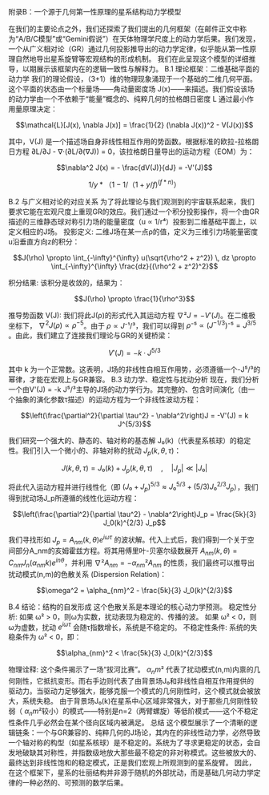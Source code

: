 附录B：一个源于几何第一性原理的星系结构动力学模型

在我们的主要论点之外，我们还探索了我们提出的几何框架（在邮件正文中称为“A/B/C模型”或“Gemini假说”）在天体物理学尺度上的动力学后果。我们发现，一个从广义相对论（GR）通过几何投影推导出的动力学定律，似乎能从第一性原理自然地导出星系旋臂等宏观结构的形成机制。
我们在此呈现这个模型的详细推导，以期展示该框架内在的逻辑一致性与解释力。
B.1 理论框架：二维基础平面的动力学
我们的理论假设，（3+1）维的物理现象涌现于一个基础的二维几何平面。这个平面的状态由一个标量场——角动量密度场 J(x)——来描述。我们假设该场的动力学由一个不依赖于“能量”概念的、纯粹几何的拉格朗日密度 L 通过最小作用量原理决定：
```math
\mathcal{L}[J(x), \nabla J(x)] = \frac{1}{2} (\nabla J(x))^2 - V(J(x))
```
其中，V(J) 是一个描述场自身非线性相互作用的势函数。根据标准的欧拉-拉格朗日方程 ∂L/∂J - ∇⋅(∂L/∂(∇J)) = 0，该拉格朗日量导出的运动方程（EOM）为：
```math
\nabla^2 J(x) = - \frac{dV(J)}{dJ} = -V'(J)
```
```math
1/y*（1-1/（1+y/f)^(f*n)）
```
B.2 与广义相对论的对应关系
为了将此理论与我们观测到的宇宙联系起来，我们要求它能在宏观尺度上重现GR的效应。我们通过一个积分投影操作，将一个由GR描述的三维静态球对称引力场的能量密度（u ∝ 1/r⁴）投影到二维基础平面上，以定义相应的J场。
投影定义: 二维J场在某一点ρ的值，定义为三维引力场能量密度u沿垂直方向z的积分：
```math
J(\rho) \propto \int_{-\infty}^{\infty} u(\sqrt{\rho^2 + z^2}) \, dz \propto \int_{-\infty}^{\infty} \frac{dz}{(\rho^2 + z^2)^2}
```
积分结果: 该积分是收敛的，结果为：
```math
J(\rho) \propto \frac{1}{\rho^3}
```
推导势函数 V(J): 我们将此J(ρ)的形式代入其运动方程 $∇²J = -V'(J)$。在二维极坐标下， $∇^{2}J(\rho)∝\rho^{-5}$。由于 $ρ∝J⁻¹/³$，我们可以得到 $ρ⁻⁵∝(J^{-1/3})⁻⁵= J^{3/5}$ 。由此，我们建立了连接我们理论与GR的关键桥梁：
```math
V'(J) = -k \cdot J^{5/3}
```
其中 k 为一个正常数。这表明，J场的非线性自相互作用势，必须遵循一个-J⁵/³的幂律，才能在宏观上与GR兼容。
B.3 动力学、稳定性与扰动分析
现在，我们分析一个由V'(J) = -k J⁵/³主导的J场的动力学行为。其完整的、包含时间演化（由一个抽象的演化参数τ描述）的运动方程为一个非线性波动方程：
```math
\left(\frac{\partial^2}{\partial \tau^2} - \nabla^2\right)J = -V'(J) = k J^{5/3}
```
我们研究一个强大的、静态的、轴对称的基态解 J₀(k)（代表星系核球）的稳定性。我们引入一个微小的、非轴对称的扰动 $J_p(k,θ,τ)$：
```math
J(k,θ,τ) = J₀(k) + J_p(k,θ,τ) \quad , \quad |J_p| \ll |J₀|
```
将此代入运动方程并进行线性化（即 $(J₀+J_p)^{5/3}≈ J₀^{5/3}+(5/3)J₀^{2/3}J_p$），我们得到扰动场J_p所遵循的线性化运动方程：
```math
\left(\frac{\partial^2}{\partial \tau^2} - \nabla^2\right)J_p = \frac{5k}{3} J_0(k)^{2/3} J_p
```
我们寻找形如 $J_p = A_{nm}(k,θ) e^{iωτ}$ 的波状解。代入上式后，我们得到一个关于空间部分A_nm的亥姆霍兹方程。将其用傅里叶-贝塞尔级数展开 $A_{nm}(k,θ) = C_{nm} J_n(\alpha_{nm} k) e^{inθ}$，并利用  $∇² A_{nm} = -α_{nm}² A_{nm}$ 的性质，我们最终可以推导出扰动模式(n,m)的色散关系 (Dispersion Relation)：
```math
\omega^2 = \alpha_{nm}^2 - \frac{5k}{3} J_0(k)^{2/3}
```
B.4 结论：结构的自发形成
这个色散关系是本理论的核心动力学预测。
稳定性分析:
如果 ω² > 0，则ω为实数，扰动表现为稳定的、传播的波。
如果 ω² < 0，则ω为虚数，扰动 $e^{iωτ}$ 会随τ指数增长，系统是不稳定的。
不稳定性条件: 系统的失稳条件为 ω² < 0，即：
```math
\alpha_{nm}^2 < \frac{5k}{3} J_0(k)^{2/3}
```
物理诠释:
这个条件揭示了一场“拔河比赛”。 $α_nm²$ 代表了扰动模式(n,m)内禀的几何刚性，它抵抗变形。而右手边则代表了由背景场J₀和非线性自相互作用提供的驱动力。当驱动力足够强大，能够克服一个模式的几何刚性时，这个模式就会被放大，系统失稳。
由于背景场J₀(k)在星系中心区域非常强大，对于那些几何刚性较弱（ $α_nm²$较小）的模式——特别是n=2（两臂螺旋）等低阶模式——这个不稳定性条件几乎必然会在某个径向区域内被满足。
总结
这个模型展示了一个清晰的逻辑链条：一个与GR兼容的、纯粹几何的J场论，其内在的非线性动力学，必然导致一个轴对称的构型（如星系核球）是不稳定的。系统为了寻求更稳定的状态，会自发地破缺其对称性，并指数级地放大那些最不稳定的非对称模式。这些被放大的、最终达到非线性饱和的稳定模式，正是我们宏观上所观测到的星系旋臂。
因此，在这个框架下，星系的壮丽结构并非源于随机的外部扰动，而是基础几何动力学定律的一种必然的、可预测的数学后果。
